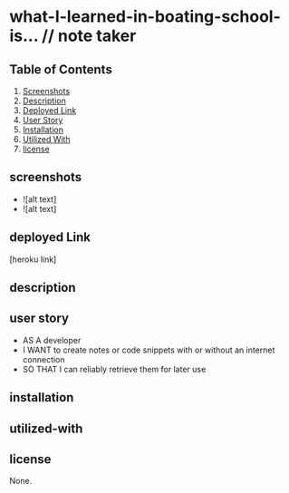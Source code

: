# what-I-learned-in-boating-school-is... // note taker


## Table of Contents 
 1. [Screenshots](#screenshots)
 2. [Description](#description)
 3. [Deployed Link](#deployed-link)
 3. [User Story](#user-story)
 4. [Installation](#installation)
 5. [Utilized With](#utilized-with)
 6. [license](#license)

 
 ## screenshots
 - ![alt text]
 - ![alt text]

 ## deployed Link
 [heroku link]
 
 ## description 
 


 ## user story
* AS A developer
* I WANT to create notes or code snippets with or without an internet connection
* SO THAT I can reliably retrieve them for later use

## installation

 

## utilized-with


## license

None.
